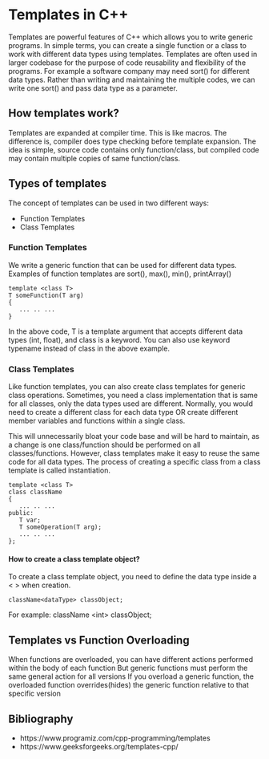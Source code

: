 <h1>Templates in C++</h1>
Templates are powerful features of C++ which allows you to write generic programs. 
In simple terms, you can create a single function or a class to work with different data types using templates.
Templates are often used in larger codebase for the purpose of code reusability and flexibility of the programs.
For example a software company may need sort() for different data types. 
Rather than writing and maintaining the multiple codes, we can write one sort() and pass data type as a parameter.

<h2>How templates work?</h2>
Templates are expanded at compiler time. This is like macros. 
The difference is, compiler does type checking before template expansion. 
The idea is simple, source code contains only function/class, but compiled code may contain multiple copies of same function/class.

<h2>Types of templates</h2>
The concept of templates can be used in two different ways:
<ul><li>Function Templates</li>
<li>Class Templates</li></ul>

<h3>Function Templates</h3>
We write a generic function that can be used for different data types. Examples of function templates are sort(), max(), min(), printArray()

```
template <class T>
T someFunction(T arg)
{
   ... .. ...
}
```
In the above code, T is a template argument that accepts different data types (int, float), and class is a keyword.
You can also use keyword typename instead of class in the above example.

<h3>Class Templates</h3>
Like function templates, you can also create class templates for generic class operations.
Sometimes, you need a class implementation that is same for all classes, only the data types used are different.
Normally, you would need to create a different class for each data type OR create different member variables and functions within a single class.

This will unnecessarily bloat your code base and will be hard to maintain, as a change is one class/function should be performed on all classes/functions.
However, class templates make it easy to reuse the same code for all data types. The process of creating a specific class from a class template is called instantiation.

```
template <class T>
class className
{
   ... .. ...
public:
   T var;
   T someOperation(T arg);
   ... .. ...
};
```
<h4>How to create a class template object?</h4>
To create a class template object, you need to define the data type inside a < > when creation.

`className<dataType> classObject;`

For example: className \<int\> classObject;

<h2>Templates vs Function Overloading</h2>
When functions are overloaded, you can have different actions performed within the body of each function
But generic functions must perform the same general action for all versions
If you overload a generic function, the overloaded function overrides(hides) the generic function relative to that specific version

<h2>Bibliography</h2>
<ul><li>https://www.programiz.com/cpp-programming/templates</li>
<li>https://www.geeksforgeeks.org/templates-cpp/</li></ul>
